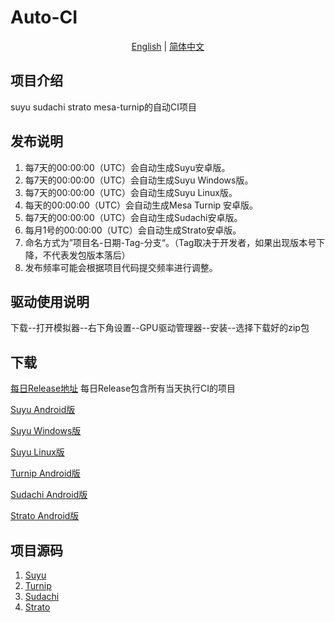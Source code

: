 # Auto-CI

<p align="center">
<a href="./README.md">English</a> | <a href="./README_CN.md">简体中文</a>
</p>

## 项目介绍

suyu sudachi strato mesa-turnip的自动CI项目

## 发布说明

1. 每7天的00:00:00（UTC）会自动生成Suyu安卓版。
2. 每7天的00:00:00（UTC）会自动生成Suyu Windows版。
3. 每7天的00:00:00（UTC）会自动生成Suyu Linux版。
4. 每天的00:00:00（UTC）会自动生成Mesa Turnip 安卓版。
5. 每7天的00:00:00（UTC）会自动生成Sudachi安卓版。
6. 每月1号的00:00:00（UTC）会自动生成Strato安卓版。
7. 命名方式为”项目名-日期-Tag-分支“。（Tag取决于开发者，如果出现版本号下降，不代表发包版本落后）
8. 发布频率可能会根据项目代码提交频率进行调整。

## 驱动使用说明

下载--打开模拟器--右下角设置--GPU驱动管理器--安装--选择下载好的zip包

## 下载

[每日Release地址](https://github.com/ImpXada/Auto-CI/releases)
每日Release包含所有当天执行CI的项目

[Suyu Android版](https://github.com/ImpXada/Auto-CI/releases/tag/suyu-android)

[Suyu Windows版](https://github.com/ImpXada/Auto-CI/releases/tag/suyu-windows)

[Suyu Linux版](https://github.com/ImpXada/Auto-CI/releases/tag/suyu-linux)

[Turnip Android版](https://github.com/ImpXada/Auto-CI/releases/tag/mesa-turnip-android)

[Sudachi Android版](https://github.com/ImpXada/Auto-CI/releases/tag/sudachi-android)

[Strato Android版](https://github.com/ImpXada/Auto-CI/releases/tag/strato-android)

## 项目源码

1. [Suyu](https://git.suyu.dev/suyu/suyu)
2. [Turnip](https://gitlab.freedesktop.org/mesa/mesa)
3. [Sudachi](https://github.com/sudachi-emu/sudachi)
4. [Strato](https://github.com/strato-emu/strato)